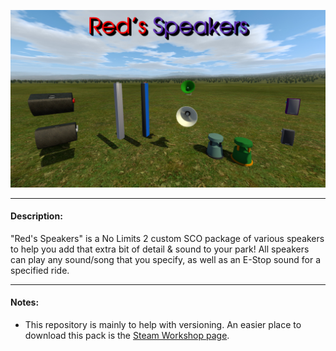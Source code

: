 ![Red's Speakers](/scenery/reds_speakers/materials/previews/overview.jpg?raw=true)

___

#### Description:
"Red's Speakers" is a No Limits 2 custom SCO package of various speakers to help you add that extra bit of detail & sound to your park! All speakers can play any sound/song that you specify, as well as an E-Stop sound for a specified ride.

___

#### Notes:

- This repository is mainly to help with versioning. An easier place to download this pack is the [Steam Workshop page](https://steamcommunity.com/sharedfiles/filedetails/?id=2579783476).
